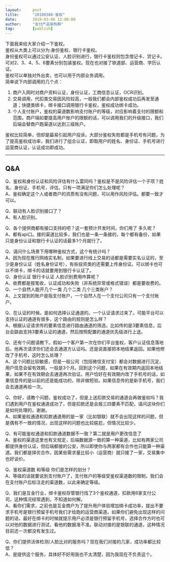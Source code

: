 ```yaml
---  
layout:     post   
title:      "20180308-鉴权"  
date:       2018-03-08 12:00:00  
author:     "支付产品架构群"  
tag:		[publish]   
--- 
```


下面我来给大家介绍一下鉴权。  
鉴权从大类上可以分为:身份鉴权、银行卡鉴权。  
身份鉴权可以通过公安认证、人脸识别进行，银行卡鉴权则包含借记卡、贷记卡。可对2、3、4、5、6要素分别包装鉴权。现在也对接了铁道部、运营商、学历认证。  
鉴权可以单独对外出卖，也可以用于内部业务调用。  
简单说下内部调用的几个点：  
1. 商户入网时对商户资料认证，身份认证，工商信息认证，OCR识别。
1. 交易调用，代扣类交易因风险较高，一般我们都会内部鉴权成功后再发至通道；快捷类绑卡，绑卡接口调用银行卡鉴权，鉴权成功绑卡成功。
1. 个人支付账户，鉴权的渠道数影响支付账户的等级，对应影响着支付的限额和范围，商户端如要提高用户账户的限额的话，可以调用我们的升级接口，我们后端会替商户跑渠道以达到三级账户。

鉴权比较简单，但却是最易引起用户投诉。大部分鉴权失败都是手机号有问题，为了提高鉴权成功率，我们进行了组合认证，即取用户的姓名、身份证、手机号进行运营商认证，认证成功即成功。

---

## Q&A

Q、鉴权和身份认证和风险评估有什么雷同吗？鉴权是不是风险评估一个子项？姓名、身份证、手机号，评估，只有一项满足你们怎么处理呢？  
A、鉴权确定这个人或者商户的资质有没有问题，可以用作风险评估。都要一致才可以。  

Q、联动有人脸识别接口了？  
A、有人脸识别。  

Q、各个提供商都有接口支持的吧？这一套预计开发时间，你们用了 多久呢？  
A、都有api口。接的渠道比较多，我们也是一条一条接的，每个都有备份，如果只是身份认证和银行卡认证的话最多1个月就行了。  

Q、请问什么场景下用哪种鉴权方式，这个有统计吗？  
A、因为现在推行网络实名制，如果要进行线上交易的话都是需要实名认证的，至少是身份认证（姓名身份证号），有些投资类的还需要上传身份证。可以绑卡也可以不绑卡，绑卡的话就要用到银行卡认证了。  
Q、身份认证 银行卡认证 人脸识别费用咋算呢？  
A、收费都是按笔收，认证成功和失败（非系统异常或格式错误）都是要收费的。  
Q、一个自然人能开几个一类 几个二类 几个三类账户？  
A、上文提到的账户是指支付账户，一个自然人在一个支付公司只有一个支付账户。  

Q、在认证的时候。是如何选择认证通道的。一个认证请求过来了。可能平台可以支持认证的通道有很多，这个路由的规则是怎么样？  
A、根据认证请求传的要素信息进行路由通道的筛选，比如传的是3要素信息，后台会路由支持3要素认证的通道，然后按照配置的通道优先级进行上送。  

Q、还有个问题请教下。假如一个客户第一次在你们平台鉴权，客户认证信息落地后。他再次请求你们还会去通道方认证吗。还是说直接把本地结果返回。如果他修改了手机号，这时怎么处理？  
A、这个问题比较敏感，但是一般公司（包括微信支付宝）都会对数据进行沉淀，用户信息会留有效期，一般是3个月。回到这个问题，如果在有效期内返回本地结果，如果不在有效期会去通道再次验证。用户恰好在有效期内改了手机号的话，如果信息传的是以前的还是能成功的，除非做短验。如果信息传的是新手机号，我们会去通道再验一次。  

Q、你好，请教个问题，鉴权成功了，但是上送扣款交易的通道会再做鉴权吗？我们遇到用户在鉴权通道成功了，但是扣款还是会报三四要素不匹配，请问这块你们是如何处理的，谢谢。  
A、如果鉴权通道和扣款通道用的是一家（比如银联）就不会出现这样的问题，但是偶有不一致的情况，出现这样的问题也比较尴尬，但情况比较少。  

Q、有可能鉴权通道和扣款通道数据不一致？第二就是用户更改信息了  
A、鉴权的渠道这里也有文规定，后端数据源一致的算一种渠道，比如有两家公司都提供身份认证，但后端都接的公安，所以即使你与两家都有合作也只能算一种渠道。我们都是择优合作，因某些需求量比较小（运营商）就只接了一家，交易集中也好谈价。  

Q、鉴权渠道数 和等级 你们是怎样的划分？  
A、等级的话就要说到支付账户了，支付账户的等级受鉴权渠道数的限制，我们会在支付账户后标注走的渠道数，以此来确定等级。  

Q、我们是互金行业，绑卡鉴权存管银行找了3个鉴权通道，扣款用6家支付公司，这种情况经常遇到，不知道如何解。  
A、看你们需求，之前也是互金商户为了提升用户体验增加绑卡成功率，提出不要求手机号是银行预留手机号我们才给跑的运营商渠道。如果你们避免出现这样的问题的话，最好在绑卡的时候就提示用户必须是银行预留手机号，选择合作方时也可以对他的数据进行测试，看他的数据准不准。联动对接的是银联的通道，这种情况目前还一次都没有发生过。  

Q、你们提供活体检测/人脸比对的服务吗？现在我们对接的几家，成功率都比较低？  
A、是提供这个服务，具体好不好用我也不太清楚，因为我现在不负责这个。  